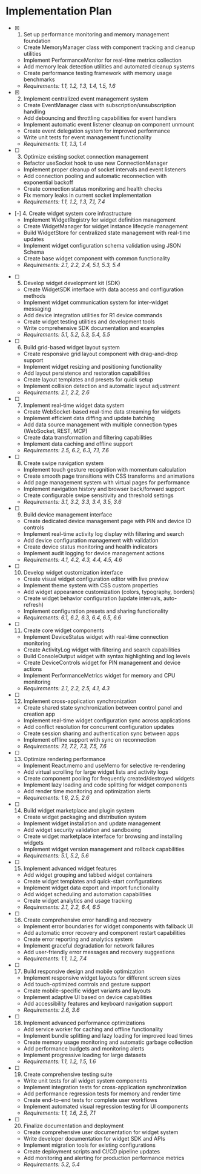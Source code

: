 # Implementation Plan

- [x] 1. Set up performance monitoring and memory management foundation
  - Create MemoryManager class with component tracking and cleanup utilities
  - Implement PerformanceMonitor for real-time metrics collection
  - Add memory leak detection utilities and automated cleanup systems
  - Create performance testing framework with memory usage benchmarks
  - _Requirements: 1.1, 1.2, 1.3, 1.4, 1.5, 1.6_

- [x] 2. Implement centralized event management system
  - Create EventManager class with subscription/unsubscription handling
  - Add debouncing and throttling capabilities for event handlers
  - Implement automatic event listener cleanup on component unmount
  - Create event delegation system for improved performance
  - Write unit tests for event management functionality
  - _Requirements: 1.1, 1.3, 1.4_

- [ ] 3. Optimize existing socket connection management
  - Refactor useSocket hook to use new ConnectionManager
  - Implement proper cleanup of socket intervals and event listeners
  - Add connection pooling and automatic reconnection with exponential backoff
  - Create connection status monitoring and health checks
  - Fix memory leaks in current socket implementation
  - _Requirements: 1.1, 1.2, 1.3, 7.1, 7.4_

- [-] 4. Create widget system core infrastructure
  - Implement WidgetRegistry for widget definition management
  - Create WidgetManager for widget instance lifecycle management
  - Build WidgetStore for centralized state management with real-time updates
  - Implement widget configuration schema validation using JSON Schema
  - Create base widget component with common functionality
  - _Requirements: 2.1, 2.2, 2.4, 5.1, 5.3, 5.4_

- [ ] 5. Develop widget development kit (SDK)
  - Create WidgetSDK interface with data access and configuration methods
  - Implement widget communication system for inter-widget messaging
  - Add device integration utilities for R1 device commands
  - Create widget testing utilities and development tools
  - Write comprehensive SDK documentation and examples
  - _Requirements: 5.1, 5.2, 5.3, 5.4, 5.5_

- [ ] 6. Build grid-based widget layout system
  - Create responsive grid layout component with drag-and-drop support
  - Implement widget resizing and positioning functionality
  - Add layout persistence and restoration capabilities
  - Create layout templates and presets for quick setup
  - Implement collision detection and automatic layout adjustment
  - _Requirements: 2.1, 2.2, 2.6_

- [ ] 7. Implement real-time widget data system
  - Create WebSocket-based real-time data streaming for widgets
  - Implement efficient data diffing and update batching
  - Add data source management with multiple connection types (WebSocket, REST, MCP)
  - Create data transformation and filtering capabilities
  - Implement data caching and offline support
  - _Requirements: 2.5, 6.2, 6.3, 7.1, 7.6_

- [ ] 8. Create swipe navigation system
  - Implement touch gesture recognition with momentum calculation
  - Create smooth page transitions with CSS transforms and animations
  - Add page management system with virtual pages for performance
  - Implement navigation history and browser back/forward support
  - Create configurable swipe sensitivity and threshold settings
  - _Requirements: 3.1, 3.2, 3.3, 3.4, 3.5, 3.6_

- [ ] 9. Build device management interface
  - Create dedicated device management page with PIN and device ID controls
  - Implement real-time activity log display with filtering and search
  - Add device configuration management with validation
  - Create device status monitoring and health indicators
  - Implement audit logging for device management actions
  - _Requirements: 4.1, 4.2, 4.3, 4.4, 4.5, 4.6_

- [ ] 10. Develop widget customization interface
  - Create visual widget configuration editor with live preview
  - Implement theme system with CSS custom properties
  - Add widget appearance customization (colors, typography, borders)
  - Create widget behavior configuration (update intervals, auto-refresh)
  - Implement configuration presets and sharing functionality
  - _Requirements: 6.1, 6.2, 6.3, 6.4, 6.5, 6.6_

- [ ] 11. Create core widget components
  - Implement DeviceStatus widget with real-time connection monitoring
  - Create ActivityLog widget with filtering and search capabilities
  - Build ConsoleOutput widget with syntax highlighting and log levels
  - Create DeviceControls widget for PIN management and device actions
  - Implement PerformanceMetrics widget for memory and CPU monitoring
  - _Requirements: 2.1, 2.2, 2.5, 4.1, 4.3_

- [ ] 12. Implement cross-application synchronization
  - Create shared state synchronization between control panel and creation app
  - Implement real-time widget configuration sync across applications
  - Add conflict resolution for concurrent configuration updates
  - Create session sharing and authentication sync between apps
  - Implement offline support with sync on reconnection
  - _Requirements: 7.1, 7.2, 7.3, 7.5, 7.6_

- [ ] 13. Optimize rendering performance
  - Implement React.memo and useMemo for selective re-rendering
  - Add virtual scrolling for large widget lists and activity logs
  - Create component pooling for frequently created/destroyed widgets
  - Implement lazy loading and code splitting for widget components
  - Add render time monitoring and optimization alerts
  - _Requirements: 1.6, 2.5, 2.6_

- [ ] 14. Build widget marketplace and plugin system
  - Create widget packaging and distribution system
  - Implement widget installation and update management
  - Add widget security validation and sandboxing
  - Create widget marketplace interface for browsing and installing widgets
  - Implement widget version management and rollback capabilities
  - _Requirements: 5.1, 5.2, 5.6_

- [ ] 15. Implement advanced widget features
  - Add widget grouping and tabbed widget containers
  - Create widget templates and quick-start configurations
  - Implement widget data export and import functionality
  - Add widget scheduling and automation capabilities
  - Create widget analytics and usage tracking
  - _Requirements: 2.1, 2.2, 6.4, 6.5_

- [ ] 16. Create comprehensive error handling and recovery
  - Implement error boundaries for widget components with fallback UI
  - Add automatic error recovery and component restart capabilities
  - Create error reporting and analytics system
  - Implement graceful degradation for network failures
  - Add user-friendly error messages and recovery suggestions
  - _Requirements: 1.1, 1.2, 7.4_

- [ ] 17. Build responsive design and mobile optimization
  - Implement responsive widget layouts for different screen sizes
  - Add touch-optimized controls and gesture support
  - Create mobile-specific widget variants and layouts
  - Implement adaptive UI based on device capabilities
  - Add accessibility features and keyboard navigation support
  - _Requirements: 2.6, 3.6_

- [ ] 18. Implement advanced performance optimizations
  - Add service worker for caching and offline functionality
  - Implement bundle splitting and lazy loading for improved load times
  - Create memory usage monitoring and automatic garbage collection
  - Add performance budgets and monitoring alerts
  - Implement progressive loading for large datasets
  - _Requirements: 1.1, 1.2, 1.5, 1.6_

- [ ] 19. Create comprehensive testing suite
  - Write unit tests for all widget system components
  - Implement integration tests for cross-application synchronization
  - Add performance regression tests for memory and render time
  - Create end-to-end tests for complete user workflows
  - Implement automated visual regression testing for UI components
  - _Requirements: 1.1, 1.6, 2.5, 7.1_

- [ ] 20. Finalize documentation and deployment
  - Create comprehensive user documentation for widget system
  - Write developer documentation for widget SDK and APIs
  - Implement migration tools for existing configurations
  - Create deployment scripts and CI/CD pipeline updates
  - Add monitoring and alerting for production performance metrics
  - _Requirements: 5.2, 5.4_